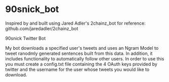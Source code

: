 90snick_bot
===========

Inspired by and built using Jared Adler's 2chainz_bot for reference: github.com/jaredadler/2chainz_bot

90snick Twitter Bot

My bot downloads a specified user's tweets and uses an Ngram Model to tweet ranodmly generated sentences built from this data.
In addition, it includes functionality to automatically follow other users.
In order to use this you must create a config.txt file containing the 4 OAuth keys provided by twitter and the username
for the user whose tweets you would like to download.
